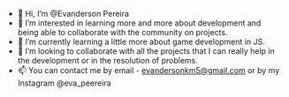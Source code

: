- 👋 Hi, I’m @Evanderson Pereira 
- 👀 I’m interested in learning more and more about development and being able to collaborate with the community on projects.
- 🌱 I’m currently learning a little more about game development in JS.
- 💞️ I’m looking to collaborate with all the projects that I can really help in the development or in the resolution of problems.
- 📫 You can contact me by email - evandersonkm5@gmail.com or by my Instagram @eva_peereira

<!---
Evapereira2398/Evapereira2398 is a ✨ special ✨ repository because its `README.md` (this file) appears on your GitHub profile.
You can click the Preview link to take a look at your changes.
--->
